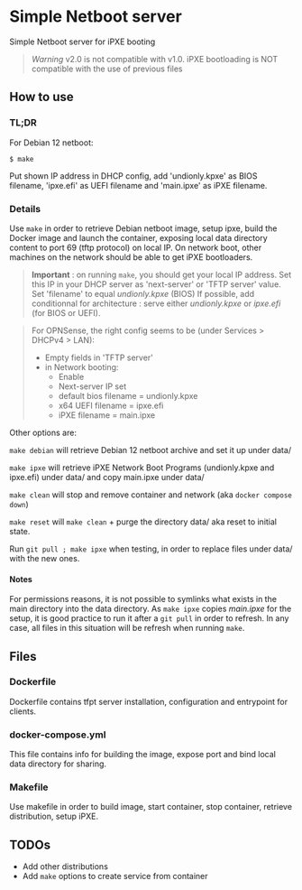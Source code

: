 # Simple Netboot server

Simple Netboot server for iPXE booting

> *Warning* v2.0 is not compatible with v1.0.
> iPXE bootloading is NOT compatible with the use of previous files

## How to use

### TL;DR

For Debian 12 netboot:

```$ make```

Put shown IP address in DHCP config, add 'undionly.kpxe' as BIOS filename,
'ipxe.efi' as UEFI filename and 'main.ipxe' as iPXE filename.


### Details

Use ```make``` in order to retrieve Debian netboot image, setup ipxe, build the Docker image and launch the container,
exposing local data directory content to port 69 (tftp protocol) on local IP.
On network boot, other machines on the network should be able to get iPXE bootloaders.

> **Important** :
on running ```make```, you should get your local IP address.
Set this IP in your DHCP server as 'next-server' or 'TFTP server' value.
Set 'filename' to equal _undionly.kpxe_ (BIOS)
If possible, add conditionnal for architecture : serve either _undionly.kpxe_ or _ipxe.efi_
(for BIOS or UEFI).


> For OPNSense, the right config seems to be (under Services > DHCPv4 > LAN):
> - Empty fields in 'TFTP server'
> - in Network booting:
>   - Enable
>   - Next-server IP set
>   - default bios filename = undionly.kpxe
>   - x64 UEFI filename = ipxe.efi
>   - iPXE filename = main.ipxe


Other options are:

```make debian``` will retrieve Debian 12 netboot archive and set it up under data/

```make ipxe``` will retrieve iPXE Network Boot Programs (undionly.kpxe and ipxe.efi) under data/ and copy main.ipxe under data/

```make clean``` will stop and remove container and network (aka ```docker compose down```)

```make reset``` will ```make clean``` + purge the directory data/ aka reset to initial state.

Run ```git pull ; make ipxe``` when testing, in order to replace files under data/ with the new ones.


#### Notes

For permissions reasons, it is not possible to symlinks what exists in the main directory
into the data directory. As ```make ipxe``` copies _main.ipxe_ for the setup, it is good practice to run it
after a ```git pull``` in order to refresh. In any case, all files in this situation will be refresh when running ```make```.

## Files

### Dockerfile

Dockerfile contains tfpt server installation, configuration and entrypoint for clients.

### docker-compose.yml

This file contains info for building the image, expose port and bind local data directory for sharing.

### Makefile

Use makefile in order to build image, start container, stop container, retrieve distribution, setup iPXE.


## TODOs

- Add other distributions
- Add ```make``` options to create service from container
